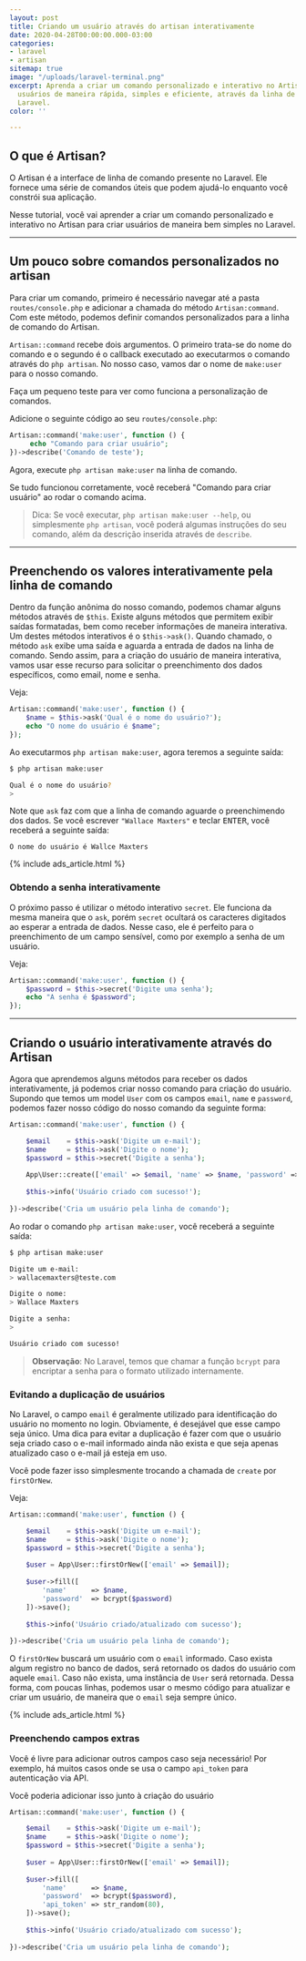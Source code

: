 ```yaml
---
layout: post
title: Criando um usuário através do artisan interativamente
date: 2020-04-28T00:00:00.000-03:00
categories:
- laravel
- artisan
sitemap: true
image: "/uploads/laravel-terminal.png"
excerpt: Aprenda a criar um comando personalizado e interativo no Artisan para criar
  usuários de maneira rápida, simples e eficiente, através da linha de comando, no
  Laravel.
color: ''

---
```

## O que é Artisan?

O Artisan é a interface de linha de comando presente no Laravel. Ele fornece uma série de comandos úteis que podem ajudá-lo enquanto você constrói sua aplicação.

Nesse tutorial,  você vai aprender a criar um comando personalizado e interativo no Artisan para criar usuários de maneira bem simples no Laravel.

---
## Um pouco sobre comandos personalizados no artisan

Para criar um comando, primeiro é necessário navegar até a pasta `routes/console.php` e adicionar a chamada do método `Artisan:command`. Com este método, podemos definir comandos personalizados para a linha de comando do Artisan.

`Artisan::command` recebe dois argumentos. O primeiro trata-se do nome do comando e o segundo é o callback executado ao executarmos o comando através do `php artisan`. No nosso caso, vamos dar o nome de `make:user` para o nosso comando.

Faça um pequeno teste para ver como funciona a personalização de comandos.

Adicione o seguinte código ao seu `routes/console.php`:

```php
Artisan::command('make:user', function () {
     echo "Comando para criar usuário";
})->describe('Comando de teste');
```

Agora, execute `php artisan make:user` na linha de comando.

Se tudo funcionou corretamente, você receberá "Comando para criar usuário" ao rodar o comando acima.

> Dica: Se você executar, `php artisan make:user --help`,  ou simplesmente `php artisan`, você poderá algumas instruções do seu comando, além da descrição inserida através de `describe`.

----

## Preenchendo os valores interativamente pela linha de comando

Dentro da função anônima do nosso comando, podemos chamar alguns métodos através de `$this`. Existe alguns métodos que permitem exibir saídas formatadas, bem como receber informações de maneira interativa. Um destes métodos interativos é o `$this->ask()`.
Quando chamado, o método `ask` exibe uma saída e aguarda a entrada de dados na linha de comando.
Sendo assim, para a criação do usuário de maneira interativa, vamos usar esse recurso para solicitar o preenchimento dos dados específicos, como email, nome e senha.

Veja:

```php
Artisan::command('make:user', function () {
    $name = $this->ask('Qual é o nome do usuário?');
    echo "O nome do usuário é $name";
});
```

Ao executarmos `php artisan make:user`, agora teremos a seguinte saída:

```bash
$ php artisan make:user

Qual é o nome do usuário?
> 
```

Note que `ask` faz com que a linha de comando aguarde o preenchimendo dos dados. Se você escrever `"Wallace Maxters"` e teclar <kbd>ENTER</kbd>, você receberá a seguinte saída:

```text
O nome do usuário é Wallce Maxters
```

{% include ads_article.html %}

### Obtendo a senha interativamente

O próximo passo é utilizar o método interativo `secret`. Ele funciona da mesma maneira que o `ask`, porém `secret` ocultará os caracteres digitados ao esperar a entrada de dados. Nesse caso, ele é perfeito para o preenchimento de um campo sensível, como por exemplo a senha de um usuário.

Veja:

```php
Artisan::command('make:user', function () {
    $password = $this->secret('Digite uma senha');
    echo "A senha é $password";
});
```

----

## Criando o usuário interativamente através do Artisan

Agora que aprendemos alguns métodos para receber os dados interativamente, já podemos criar nosso comando para criação do usuário. Supondo que temos um model `User` com os campos `email`, `name` e `password`, podemos fazer nosso código do nosso comando da seguinte forma:

```php
Artisan::command('make:user', function () {

    $email    = $this->ask('Digite um e-mail');
    $name     = $this->ask('Digite o nome');
    $password = $this->secret('Digite a senha');
    
    App\User::create(['email' => $email, 'name' => $name, 'password' => bcrypt($password)]);
    
    $this->info('Usuário criado com sucesso!');
    
})->describe('Cria um usuário pela linha de comando');
```

Ao rodar o comando `php artisan make:user`, você receberá a seguinte saída:

```bash
$ php artisan make:user

Digite um e-mail:
> wallacemaxters@teste.com

Digite o nome:
> Wallace Maxters

Digite a senha:
> 

Usuário criado com sucesso!
```

> **Observação**: No Laravel, temos que chamar a função `bcrypt` para encriptar a senha para o formato utilizado internamente.

### Evitando a duplicação de usuários

No Laravel, o campo `email` é geralmente utilizado para identificação do usuário no momento no login. Obviamente, é desejável que esse campo seja único. Uma dica para evitar a duplicação é fazer com que o usuário seja criado  caso o  e-mail informado ainda não exista e que seja apenas atualizado caso o e-mail já esteja em uso.

Você pode fazer isso simplesmente trocando a chamada de `create` por `firstOrNew`.

Veja:

```php
Artisan::command('make:user', function () {

    $email    = $this->ask('Digite um e-mail');
    $name     = $this->ask('Digite o nome');
    $password = $this->secret('Digite a senha');
    
    $user = App\User::firstOrNew(['email' => $email]);
    
    $user->fill([
        'name' 		=> $name, 
        'password' 	=> bcrypt($password)
    ])->save();
    
    $this->info('Usuário criado/atualizado com sucesso');
    
})->describe('Cria um usuário pela linha de comando');
```

O `firstOrNew` buscará um usuário com o `email` informado. Caso exista algum registro no banco de dados, será retornado os dados do usuário com aquele `email`. Caso não exista, uma instância de `User` será retornada. Dessa forma, com poucas linhas, podemos usar o mesmo código para atualizar e criar um usuário, de maneira que o `email` seja sempre único.

{% include ads_article.html %}

### Preenchendo campos extras

Você é livre para adicionar outros campos caso seja necessário! Por exemplo, há muitos casos onde se usa o campo `api_token` para autenticação via API.

Você poderia adicionar isso junto à criação do usuário

```php
Artisan::command('make:user', function () {

    $email    = $this->ask('Digite um e-mail');
    $name     = $this->ask('Digite o nome');
    $password = $this->secret('Digite a senha');
    
    $user = App\User::firstOrNew(['email' => $email]);
    
    $user->fill([
        'name'      => $name, 
        'password'  => bcrypt($password),
        'api_token' => str_random(80),
    ])->save();
    
    $this->info('Usuário criado/atualizado com sucesso');
    
})->describe('Cria um usuário pela linha de comando');
```